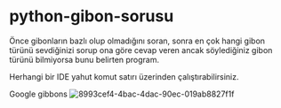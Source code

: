 # python-gibon-sorusu
Önce gibonların bazlı olup olmadığını soran, sonra en çok hangi gibon türünü sevdiğinizi sorup ona göre cevap veren ancak söylediğiniz gibon türünü bilmiyorsa bunu belirten program.

Herhangi bir IDE yahut komut satırı üzerinden çalıştırabilirsiniz.

Google gibbons
![8993cef4-4bac-4dac-90ec-019ab8827f1f](https://user-images.githubusercontent.com/114694982/210433570-1f098e42-9e12-49d7-9560-bd0890b02dac.jpg)
